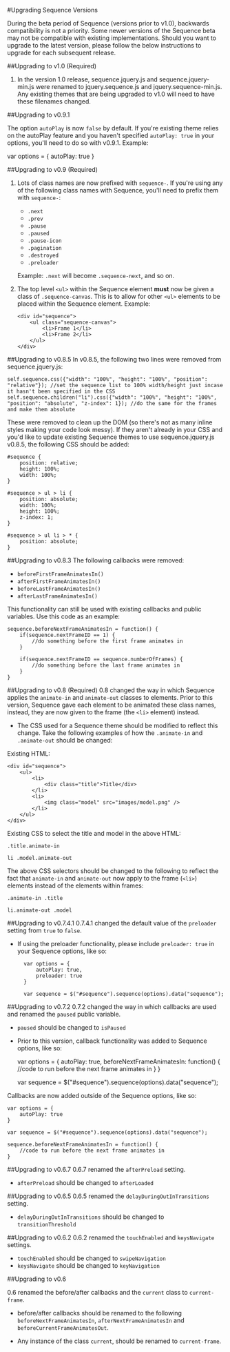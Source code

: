 #Upgrading Sequence Versions

During the beta period of Sequence (versions prior to v1.0), backwards compatibility is not a priority. Some newer versions of the Sequence beta may not be compatible with existing implementations. Should you want to upgrade to the latest version, please follow the below instructions to upgrade for each subsequent release.

##Upgrading to v1.0 (Required)

1. In the version 1.0 release, sequence.jquery.js and sequence.jquery-min.js were renamed to jquery.sequence.js and jquery.sequence-min.js. Any existing themes that are being upgraded to v1.0 will need to have these filenames changed.

##Upgrading to v0.9.1

The option `autoPlay` is now `false` by default. If you're existing theme relies on the autoPlay feature and you haven't specified `autoPlay: true` in your options, you'll need to do so with v0.9.1. Example:

var options = {
	autoPlay: true
}

##Upgrading to v0.9 (Required)

1.	Lots of class names are now prefixed with `sequence-`. If you're using any of the following class names with Sequence, you'll need to prefix them with `sequence-`: 
	- `.next`
	- `.prev`
	- `.pause`
	- `.paused`
	- `.pause-icon`
	- `.pagination`
	- `.destroyed`
	- `.preloader`

	Example: `.next` will become `.sequence-next`, and so on.

2.	The top level `<ul>` within the Sequence element **must** now be given a class of `.sequence-canvas`. This is to allow for other `<ul>` elements to be placed within the Sequence element. Example:
	
		<div id="sequence">
			<ul class="sequence-canvas">
				<li>Frame 1</li>
				<li>Frame 2</li>
			</ul>
		</div>

##Upgrading to v0.8.5
In v0.8.5, the following two lines were removed from sequence.jquery.js:

	self.sequence.css({"width": "100%", "height": "100%", "position": "relative"}); //set the sequence list to 100% width/height just incase it hasn't been specified in the CSS
	self.sequence.children("li").css({"width": "100%", "height": "100%", "position": "absolute", "z-index": 1}); //do the same for the frames and make them absolute

These were removed to clean up the DOM (so there's not as many inline styles making your code look messy). If they aren't already in your CSS and you'd like to update existing Sequence themes to use sequence.jquery.js v0.8.5, the following CSS should be added:

	#sequence {
		position: relative;
		height: 100%; 
		width: 100%;
	}

	#sequence > ul > li {
		position: absolute;
		width: 100%;
		height: 100%;
		z-index: 1;
	}

	#sequence > ul li > * {
		position: absolute;
	}


##Upgrading to v0.8.3 
The following callbacks were removed:

- `beforeFirstFrameAnimatesIn()`
- `afterFirstFrameAnimatesIn()`
- `beforeLastFrameAnimatesIn()`
- `afterLastFrameAnimatesIn()`

This functionality can still be used with existing callbacks and public variables. Use this code as an example:

	sequence.beforeNextFrameAnimatesIn = function() {
    	if(sequence.nextFrameID == 1) {
    	    //do something before the first frame animates in
    	}

    	if(sequence.nextFrameID == sequence.numberOfFrames) {
    	    //do something before the last frame animates in
    	}
	}

##Upgrading to v0.8 (Required)
0.8 changed the way in which Sequence applies the `animate-in` and `animate-out` classes to elements. Prior to this version, Sequence gave each element to be animated these class names, instead, they are now given to the frame (the `<li>` element) instead.

- The CSS used for a Sequence theme should be modified to reflect this change. Take the following examples of how the `.animate-in` and `.animate-out` should be changed:

Existing HTML:

	<div id="sequence">
		<ul>
			<li>
				<div class="title">Title</div>
			</li>
			<li>
				<img class="model" src="images/model.png" />
			</li>
		</ul>
	</div>
	

Existing CSS to select the title and model in the above HTML:

`.title.animate-in`

`li .model.animate-out`

The above CSS selectors should be changed to the following to reflect the fact that `animate-in` and `animate-out` now apply to the frame (`<li>`) elements instead of the elements within frames:

`.animate-in .title`

`li.animate-out .model`

##Upgrading to v0.7.4.1
0.7.4.1 changed the default value of the `preloader` setting from `true` to `false`.

- If using the preloader functionality, please include `preloader: true` in your Sequence options, like so:

		var options = {
			autoPlay: true,
			preloader: true
		}

		var sequence = $("#sequence").sequence(options).data("sequence");

##Upgrading to v0.7.2
0.7.2 changed the way in which callbacks are used and renamed the `paused` public variable.

- `paused` should be changed to `isPaused`
- Prior to this version, callback functionality was added to Sequence options, like so:

	var options = {
		autoPlay: true,
		beforeNextFrameAnimatesIn: function() {
			//code to run before the next frame animates in
		}
	}

	var sequence = $("#sequence").sequence(options).data("sequence");

Callbacks are now added outside of the Sequence options, like so:

	var options = {
		autoPlay: true
	}

	var sequence = $("#sequence").sequence(options).data("sequence");

	sequence.beforeNextFrameAnimatesIn = function() {
		//code to run before the next frame animates in
	}
	

##Upgrading to v0.6.7
0.6.7 renamed the `afterPreload` setting.

- `afterPreload` should be changed to `afterLoaded`

##Upgrading to v0.6.5
0.6.5 renamed the `delayDuringOutInTransitions` setting.

- `delayDuringOutInTransitions` should be changed to `transitionThreshold`

##Upgrading to v0.6.2
0.6.2 renamed the `touchEnabled` and `keysNavigate` settings.

- `touchEnabled` should be changed to `swipeNavigation`
- `keysNavigate` should be changed to `keyNavigation`

##Upgrading to v0.6

0.6 renamed the before/after callbacks and the `current` class to `current-frame`.

- before/after callbacks should be renamed to the following `beforeNextFrameAnimatesIn`, `afterNextFrameAnimatesIn` and `beforeCurrentFrameAnimatesOut`.

- Any instance of the class `current`, should be renamed to `current-frame`.

